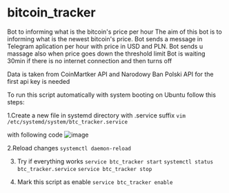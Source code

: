 # bitcoin_tracker
Bot to informing what is the bitcoin's price per hour
The aim of this bot is to informing what is the newest bitcoin's price.
Bot sends a message in Telegram aplication per hour with price in USD and PLN.
Bot sends u massage also when price goes down the threshold limit
Bot is waiting 30min if there is no internet connection and then turns off

Data is taken from CoinMartker API and Narodowy Ban Polski API for the first api key is needed


To run this script automatically with system booting on Ubuntu follow this steps:

1.Create a new file in systemd directory with .service suffix
  `vim /etc/systemd/system/btc_tracker.service`

with following code
![image](https://user-images.githubusercontent.com/74931215/114176229-2a7eb800-993b-11eb-95e2-3ee4f25d4d76.png)

2.Reload changes
  `systemctl daemon-reload`

3. Try if everything works
 `service btc_tracker start`
 `systemctl status btc_tracker.service`
 `service btc_tracker stop`

4. Mark this script as enable
  `service btc_tracker enable`

